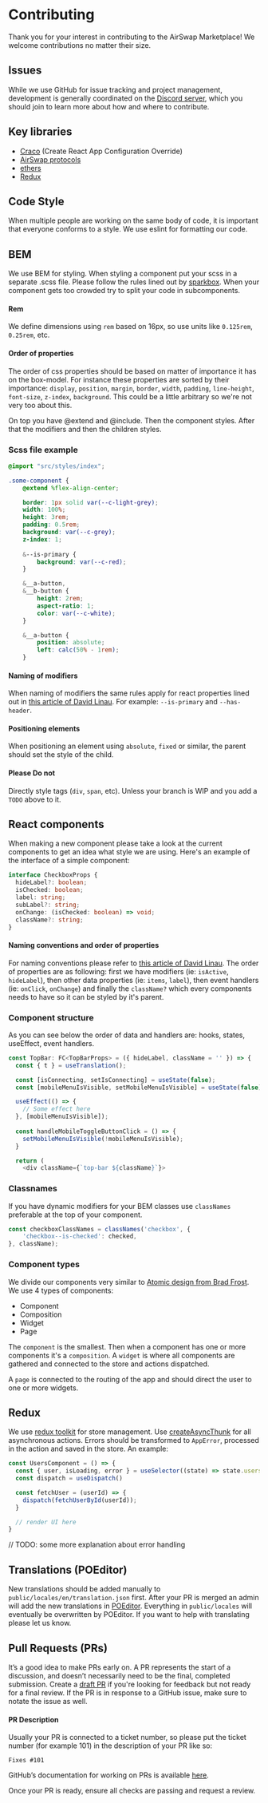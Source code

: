 # Contributing

Thank you for your interest in contributing to the AirSwap Marketplace! We welcome contributions no matter their size.

## Issues

While we use GitHub for issue tracking and project management, development is generally coordinated on the [Discord server](https://chat.airswap.io/), which you should join to learn more about how and where to contribute.

## Key libraries

- [Craco](https://www.npmjs.com/package/@craco/craco) (Create React App Configuration Override)
- [AirSwap protocols](https://github.com/airswap/airswap-protocols)
- [ethers](https://docs.ethers.io/)
- [Redux](https://redux-toolkit.js.org/)

## Code Style

When multiple people are working on the same body of code, it is important that everyone conforms to a style. We use eslint for formatting our code.

## BEM

We use BEM for styling. When styling a component put your scss in a separate .scss file. Please follow the rules lined out by [sparkbox](https://sparkbox.com/foundry/bem_by_example). When your component gets too crowded try to split your code in subcomponents.

#### Rem

We define dimensions using `rem` based on 16px, so use units like `0.125rem`, `0.25rem`, etc.

#### Order of properties

The order of css properties should be based on matter of importance it has on the box-model. For instance these properties are sorted by their importance: `display`, `position`, `margin`, `border`, `width`, `padding`, `line-height`, `font-size`, `z-index`, `background`. This could be a little arbitrary so we're not very too about this.

On top you have @extend and @include. Then the component styles. After that the modifiers and then the children styles.

### Scss file example

```scss
@import "src/styles/index";

.some-component {
    @extend %flex-align-center;   

    border: 1px solid var(--c-light-grey);
    width: 100%;
    height: 3rem;
    padding: 0.5rem;
    background: var(--c-grey);
    z-index: 1;
    
    &--is-primary {
        background: var(--c-red);
    }

    &__a-button,
    &__b-button {
        height: 2rem;
        aspect-ratio: 1;
        color: var(--c-white);
    }

    &__a-button {
        position: absolute;
        left: calc(50% - 1rem);
    }
```

#### Naming of modifiers

When naming of modifiers the same rules apply for react properties lined out in [this article of David Linau](https://dlinau.wordpress.com/2016/02/22/how-to-name-props-for-react-components/). For example: `--is-primary` and `--has-header`.

#### Positioning elements

When positioning an element using `absolute`, `fixed` or similar, the parent should set the style of the child.

#### Please Do not

Directly style tags (`div`, `span`, etc). Unless your branch is WIP and you add a `TODO` above to it.

## React components

When making a new component please take a look at the current components to get an idea what style we are using. Here's an example of the interface of a simple component:

```typescript
interface CheckboxProps {
  hideLabel?: boolean;
  isChecked: boolean;
  label: string;
  subLabel?: string;
  onChange: (isChecked: boolean) => void;
  className?: string;
}
```

#### Naming conventions and order of properties

For naming conventions please refer to [this article of David Linau](https://dlinau.wordpress.com/2016/02/22/how-to-name-props-for-react-components/).
The order of properties are as following: first we have modifiers (ie: `isActive`, `hideLabel`), then other data properties (ie: `items`, `label`), then event handlers (ie: `onClick`, `onChange`) and finally the `className?` which every components needs to have so it can be styled by it's parent.

### Component structure

As you can see below the order of data and handlers are: hooks, states, useEffect, event handlers.

```typescript
const TopBar: FC<TopBarProps> = ({ hideLabel, className = '' }) => {
  const { t } = useTranslation();

  const [isConnecting, setIsConnecting] = useState(false);
  const [mobileMenuIsVisible, setMobileMenuIsVisible] = useState(false);

  useEffect(() => {
    // Some effect here
  }, [mobileMenuIsVisible]);
  
  const handleMobileToggleButtonClick = () => {
    setMobileMenuIsVisible(!mobileMenuIsVisible);
  }

  return (
    <div className={`top-bar ${className}`}>
```

### Classnames

If you have dynamic modifiers for your BEM classes use `classNames` preferable at the top of your component.

```typescript
const checkboxClassNames = classNames('checkbox', {
    'checkbox--is-checked': checked,
}, className);
```

### Component types

We divide our components very similar to [Atomic design from Brad Frost](https://bradfrost.com/blog/post/atomic-web-design/). We use 4 types of components:

- Component
- Composition
- Widget
- Page

The `component` is the smallest. Then when a component has one or more components it's a `composition`. A `widget` is where all components are gathered and connected to the store and actions dispatched.

A `page` is connected to the routing of the app and should direct the user to one or more widgets.

## Redux

We use [redux toolkit](https://redux-toolkit.js.org) for store management. Use [createAsyncThunk](https://redux-toolkit.js.org/api/createAsyncThunk) for all asynchronous actions. Errors should be transformed to `AppError`, processed in the action and saved in the store. An example:

```typescript
const UsersComponent = () => {
  const { user, isLoading, error } = useSelector((state) => state.users)
  const dispatch = useDispatch()

  const fetchUser = (userId) => {
    dispatch(fetchUserById(userId));
  }

  // render UI here
}
```

// TODO: some more explanation about error handling

## Translations (POEditor)

New translations should be added manually to `public/locales/en/translation.json` first. After your PR is merged an admin will add the new translations in [POEditor](https://poeditor.com/). Everything in `public/locales` will eventually be overwritten by POEditor. If you want to help with translating please let us know.

## Pull Requests (PRs)

It’s a good idea to make PRs early on. A PR represents the start of a discussion, and doesn’t necessarily need to be the final, completed submission. Create a [draft PR](https://github.blog/2019-02-14-introducing-draft-pull-requests/) if you're looking for feedback but not ready for a final review. If the PR is in response to a GitHub issue, make sure to notate the issue as well.

#### PR Description

Usually your PR is connected to a ticket number, so please put the ticket number (for example 101) in the description of your PR like so:

`Fixes #101`

GitHub’s documentation for working on PRs is available [here](https://help.github.com/en/github/collaborating-with-issues-and-pull-requests/about-pull-requests).

Once your PR is ready, ensure all checks are passing and request a review.
